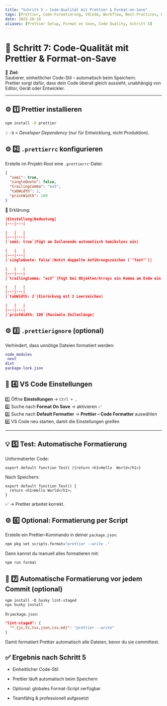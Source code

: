 ```yaml
---
title: "Schritt 5 – Code-Qualität mit Prettier & Format-on-Save"
tags: [Prettier, Code-Formatierung, VSCode, Workflow, Best-Practices, Developer-Setup]
date: 2025-10-18
aliases: [Prettier Setup, Format on Save, Code Quality, Schritt 5]
---
```


# 🧹 Schritt 7: Code-Qualität mit Prettier & Format-on-Save

🎯 **Ziel:**  
Sauberer, einheitlicher Code-Stil – automatisch beim Speichern.  
Prettier sorgt dafür, dass dein Code überall gleich aussieht, unabhängig von Editor, Gerät oder Entwickler.

---

## ⚙️ 1️⃣ Prettier installieren

```bash
npm install -D prettier
```

💡 `-D` = _Developer Dependency_ (nur für Entwicklung, nicht Produktion).
## ⚙️ 2️⃣ `.prettierrc` konfigurieren

Erstelle im Projekt-Root eine `.prettierrc`-Datei:

```json
{
  "semi": true,
  "singleQuote": false,
  "trailingComma": "es5",
  "tabWidth": 2,
  "printWidth": 100
}

```
🧠 Erklärung:

```json
|Einstellung|Bedeutung|
|---|---|

|   |   |
|---|---|
|`semi: true`|Fügt am Zeilenende automatisch Semikolons ein|

|   |   |
|---|---|
|`singleQuote: false`|Nutzt doppelte Anführungszeichen (`"Text"`)|

|   |   |
|---|---|
|`trailingComma: "es5"`|Fügt bei Objekten/Arrays ein Komma am Ende ein|

|   |   |
|---|---|
|`tabWidth: 2`|Einrückung mit 2 Leerzeichen|

|   |   |
|---|---|
|`printWidth: 100`|Maximale Zeilenlänge|
```
## ⚙️ 3️⃣ `.prettierignore` (optional)

Verhindert, dass unnötige Dateien formatiert werden:
```lua
node_modules
.next
dist
package-lock.json
``````
## 🧩 4️⃣ VS Code Einstellungen

1️⃣ Öffne **Einstellungen** → `Ctrl + ,`  
2️⃣ Suche nach **Format On Save** → aktivieren ✅  
3️⃣ Suche nach **Default Formatter** → **Prettier – Code Formatter** auswählen  
4️⃣ VS Code neu starten, damit die Einstellungen greifen

---

## 💡 5️⃣ Test: Automatische Formatierung

Unformatierter Code:
```tsx
export default function Test( ){return <h1>Hello  World</h1>}
```
Nach Speichern:
```tsx
export default function Test() {
  return <h1>Hello World</h1>;
}
```
✅ → Prettier arbeitet korrekt.
## ⚙️ 6️⃣ Optional: Formatierung per Script

Erstelle ein Prettier-Kommando in deiner `package.json`:
```bash
npm pkg set scripts.format="prettier --write ."
```
Dann kannst du manuell alles formatieren mit:
```bash
npm run format
```
## 🧰 7️⃣ Automatische Formatierung vor jedem Commit (optional)

```
npm install -D husky lint-staged
npx husky install
```
In `package.json`:
```json
"lint-staged": {
  "*.{js,ts,tsx,json,css,md}": "prettier --write"
}
```
Damit formatiert Prettier automatisch alle Dateien, bevor du sie committest.

## ✅ Ergebnis nach Schritt 5

-  Einheitlicher Code-Stil
    
-  Prettier läuft automatisch beim Speichern
    
-  Optional: globales Format-Script verfügbar
    
-  Teamfähig & professionell aufgesetzt

